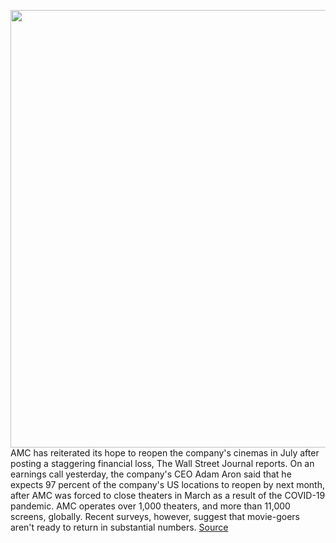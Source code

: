 <img src='https://cdn.vox-cdn.com/thumbor/hpb9RIoih9sAqwNA-rr59bup7EY=/0x0:5460x3380/1200x800/filters:focal(2332x466:3204x1338)/cdn.vox-cdn.com/uploads/chorus_image/image/66915591/1224894717.jpg.0.jpg' width='700px' /><br/>
AMC has reiterated its hope to reopen the company's cinemas in July after posting a staggering financial loss, The Wall Street Journal reports. On an earnings call yesterday, the company's CEO Adam Aron said that he expects 97 percent of the company's US locations to reopen by next month, after AMC was forced to close theaters in March as a result of the COVID-19 pandemic. AMC operates over 1,000 theaters, and more than 11,000 screens, globally. Recent surveys, however, suggest that movie-goers aren't ready to return in substantial numbers.
<a href='https://www.theverge.com/2020/6/10/21286181/amc-cinemas-reopening-july-tenet-mulan-coronavirus-covid-19-first-quarter-losses'> Source <a/>